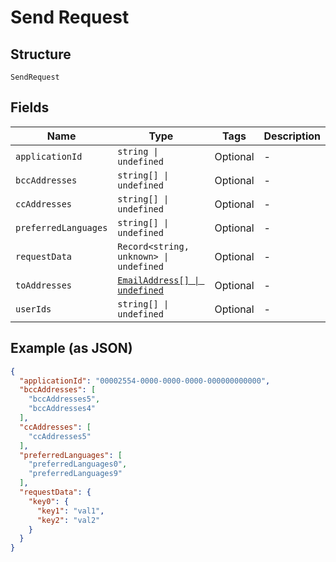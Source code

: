 
# Send Request

## Structure

`SendRequest`

## Fields

| Name | Type | Tags | Description |
|  --- | --- | --- | --- |
| `applicationId` | `string \| undefined` | Optional | - |
| `bccAddresses` | `string[] \| undefined` | Optional | - |
| `ccAddresses` | `string[] \| undefined` | Optional | - |
| `preferredLanguages` | `string[] \| undefined` | Optional | - |
| `requestData` | `Record<string, unknown> \| undefined` | Optional | - |
| `toAddresses` | [`EmailAddress[] \| undefined`](../../doc/models/email-address.md) | Optional | - |
| `userIds` | `string[] \| undefined` | Optional | - |

## Example (as JSON)

```json
{
  "applicationId": "00002554-0000-0000-0000-000000000000",
  "bccAddresses": [
    "bccAddresses5",
    "bccAddresses4"
  ],
  "ccAddresses": [
    "ccAddresses5"
  ],
  "preferredLanguages": [
    "preferredLanguages0",
    "preferredLanguages9"
  ],
  "requestData": {
    "key0": {
      "key1": "val1",
      "key2": "val2"
    }
  }
}
```

